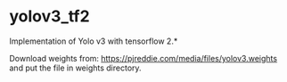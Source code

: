# yolov3_tf2
Implementation of Yolo v3 with tensorflow 2.*

Download weights from:
https://pjreddie.com/media/files/yolov3.weights
and put the file in weights directory.

